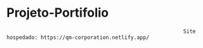 # Projeto-Portifolio
                                                             Site hospedado: https://qm-corporation.netlify.app/
